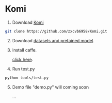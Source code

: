 # Komi

1. Download [Komi](https://github.com/zxcvb6958/Komi)

```bash
git clone https://github.com/zxcvb6958/Komi.git
```


2. Download [datasets and pretained model](https://github.com/zxcvb6958/Komi/tree/master/data).


3. Install caffe. 

   [click here](https://blog.csdn.net/u013832707/article/details/53159071).


4. Run test.py
```bash
python tools/test.py
```


5. Demo file "demo.py" will coming soon


   ...